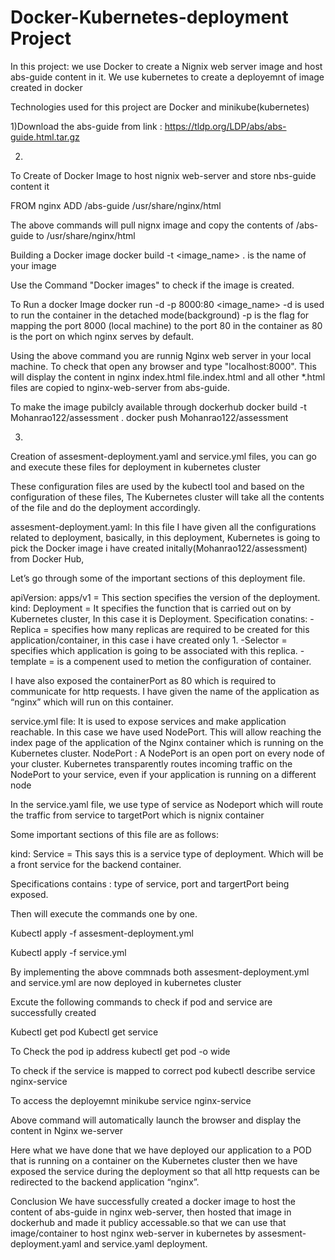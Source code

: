 # Docker-Kubernetes-deployment Project

In this project:
we use Docker to create a Nignix web server image and host abs-guide content in it. 
We use kubernetes to create a deployemnt of image created in docker

Technologies used for this project are Docker and minikube(kubernetes)

1)Download the abs-guide from link : https://tldp.org/LDP/abs/abs-guide.html.tar.gz


2)
To Create of Docker Image to host nignix web-server and store nbs-guide content it

FROM nginx
ADD  /abs-guide /usr/share/nginx/html

The above commands will pull nignx image and copy the contents of /abs-guide to /usr/share/nginx/html
 

Building a Docker image
docker build -t <image_name> .
<name> is the name of your image

Use the Command "Docker images" to check if the image is created.

To Run a docker Image
docker run -d -p 8000:80 <image_name>
-d is used to run the container in the detached mode(background)
-p is the flag for mapping the port 8000 (local machine) to the port 80 in the container as 80 is the port on which nginx serves by default.

Using the above command you are runnig Nginx web server in your local machine. To check that open any browser and type "localhost:8000". This will display the content in nginx index.html file.index.html and all other *.html files are copied to nginx-web-server from abs-guide.


To make the image pubilcly available through dockerhub 
docker build -t Mohanrao122/assessment .
docker push Mohanrao122/assessment




3)
Creation of assesment-deployment.yaml and service.yml files, you can go and execute these files for deployment in kubernetes cluster

These configuration files are used by the kubectl tool and based on the configuration of these files, The Kubernetes cluster will take all the contents of the file and do the deployment accordingly.


assesment-deployment.yaml:
In this file I have given all the configurations related to deployment, basically, in this deployment, Kubernetes is going to pick the Docker image i have created initally(Mohanrao122/assessment) from Docker Hub,

Let’s go through some of the important sections of this deployment file.

apiVersion: apps/v1 = This section specifies the version of the deployment.
kind: Deployment = It specifies the function that is carried out on by Kubernetes cluster, In this case it is Deployment. 
Specification conatins:
  -Replica = specifies how many replicas are required to be created for this application/container, in this case i have created only 1. 
  -Selector = specifies which application is going to be associated with this replica.
  -template = is a compenent used to metion the configuration of container.

I have also exposed the containerPort as 80 which is required to communicate for http requests. I have given the name of the application as “nginx” which will run on this container.


service.yml file:
It is used to expose services and make application reachable. In this case we have used NodePort. This will allow reaching the index page of the application of the Nginx container which is running on the Kubernetes cluster.
NodePort : A NodePort is an open port on every node of your cluster. Kubernetes transparently routes incoming traffic on the NodePort to your service, even if your application is running on a different node

In the service.yaml file, we use type of service as Nodeport which will route the traffic from service to targetPort which is nignix container

Some important sections of this file are as follows:

kind: Service = This says this is a service type of deployment. Which will be a front service for the backend container.

Specifications contains : type of service, port and targertPort being exposed.


Then will execute the commands one by one.

Kubectl apply -f assesment-deployment.yml

Kubectl apply -f service.yml 

By implementing the above commnads both  assesment-deployment.yml and service.yml are now deployed in kubernetes cluster

Excute the following commands to check if pod and service are successfully created 

Kubectl get pod
Kubectl get service

To Check the pod ip address 
kubectl get pod -o wide

To check if the service is mapped to correct pod
kubectl describe service nginx-service

To access the deployemnt
minikube service nginx-service

Above command will automatically launch the browser and display the content in Nginx we-server

Here what we have done that we have deployed our application to a POD that is running on a container on the Kubernetes cluster then we have exposed the service during the deployment so that all http requests can be redirected to the backend application “nginx”.


Conclusion
We have successfully created a docker image to host the content of abs-guide in nginx web-server, then hosted that image in dockerhub and made it publicy accessable.so that we can use that image/container to host nginx web-server in kubernetes by assesment-deployment.yaml and service.yaml deployment.

